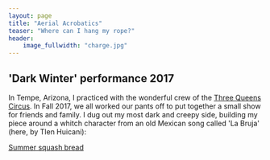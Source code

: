 ```yaml
---
layout: page
title: "Aerial Acrobatics"
teaser: "Where can I hang my rope?"
header:
    image_fullwidth: "charge.jpg"
---
```



## 'Dark Winter' performance 2017
In Tempe, Arizona, I practiced with the wonderful crew of the [Three Queens Circus](https://www.3queenscircus.com/). 
In Fall 2017, we all worked our pants off to put together a small show for friends and family. 
I dug out my most dark and creepy side, building my piece around a whitch character from an old Mexican song called 'La Bruja' (here, by Tlen Huicani):

[Summer squash bread](https://heatherchristo.com/2011/08/01/lemon-summer-squash-bread/)
